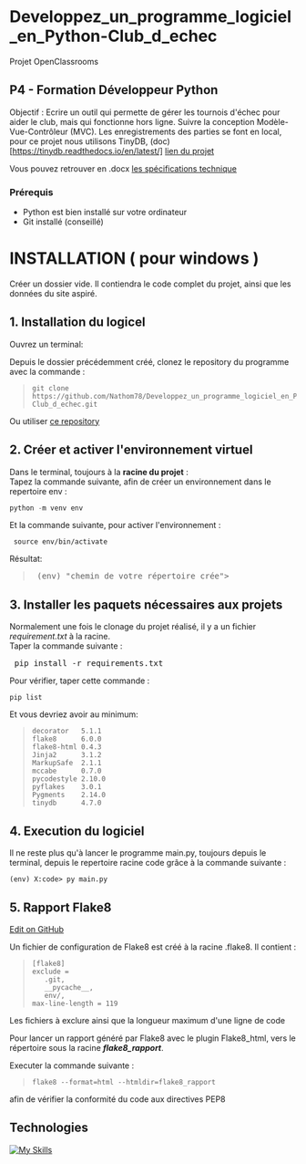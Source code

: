 # Developpez_un_programme_logiciel_en_Python-Club_d_echec
Projet OpenClassrooms
## P4 - Formation Développeur Python

Objectif : 
Ecrire un outil qui permette de gérer les tournois d'échec pour aider le club, mais qui fonctionne hors ligne.
Suivre la conception Modèle-Vue-Contrôleur (MVC).
Les enregistrements des parties se font en local, pour ce projet nous utilisons TinyDB, (doc)[https://tinydb.readthedocs.io/en/latest/]
[lien du projet](http://course.oc-static.com/projects/Python+FR/P4+-+D%C3%A9veloppez+un+programme+logiciel+en+utilisant+Python/AncienneVersion-De%CC%81veloppez+un+programme+logiciel+en+Python.pdf)

Vous pouvez retrouver en .docx [les spécifications technique](https://s3-eu-west-1.amazonaws.com/course.oc-static.com/projects/Python%20FR/P4%20-%20D%C3%A9veloppez%20un%20programme%20logiciel%20en%20utilisant%20Python/Centre%20%C3%A9checs%20-%20sp%C3%A9cification%20technique.docx)
### Prérequis
* Python est bien installé sur votre ordinateur
* Git installé (conseillé)

# INSTALLATION ( pour windows )

Créer un dossier vide. Il contiendra le code complet du projet, ainsi que les données du site aspiré.

## 1. Installation du logicel

Ouvrez un terminal:

Depuis le dossier précédemment créé, clonez le repository du programme avec la commande :

><pre><code>git clone https://github.com/Nathom78/Developpez_un_programme_logiciel_en_Python-Club_d_echec.git</code></pre>

Ou utiliser [ce repository](https://github.com/Nathom78/Developpez_un_programme_logiciel_en_Python-Club_d_echec.git)
<br>
## 2. Créer et activer l'environnement virtuel

Dans le terminal, toujours à la **racine du projet** :<br>
Tapez la commande suivante, afin de créer un environnement dans le repertoire env :
```PowerShell 
python -m venv env 
```
Et la commande suivante, pour activer l'environnement :
<pre><code> source env/bin/activate</code></pre>
Résultat:
><pre> (env) "chemin de votre répertoire crée"> </pre>

## 3. Installer les paquets nécessaires aux projets 

Normalement une fois le clonage du projet réalisé, il y a un fichier *requirement.txt* à la racine.<br>
Taper la commande suivante :
<pre> pip install -r requirements.txt </pre>
Pour vérifier, taper cette commande :
<pre><code>pip list</code></pre>
Et vous devriez avoir au minimum:
><pre><code>decorator   5.1.1
>flake8      6.0.0
>flake8-html 0.4.3
>Jinja2      3.1.2
>MarkupSafe  2.1.1
>mccabe      0.7.0
>pycodestyle 2.10.0
>pyflakes    3.0.1
>Pygments    2.14.0
>tinydb      4.7.0</code></pre>

## 4. Execution du logiciel

Il ne reste plus qu'à lancer le programme main.py, toujours depuis le terminal, depuis le repertoire racine code grâce à la commande suivante :

<pre><code>(env) X:code> py main.py </code></pre>

## 5. Rapport Flake8 

[Edit on GitHub](https://github.com/PyCQA/flake8/blob/5e99de7209fc5278c73d242dfd27522a924ff8f6/docs/source/index.rst)

Un fichier de configuration de Flake8 est créé à la racine .flake8.
Il contient :
><pre><code>[flake8]
>exclude =
>    .git,
>    __pycache__,
>    env/,
>max-line-length = 119</code></pre>
Les fichiers à exclure ainsi que la longueur maximum d'une ligne de code

Pour lancer un rapport généré par Flake8 avec le plugin Flake8_html, vers le répertoire sous la racine **_flake8_rapport_**.

Executer la commande suivante :
><pre><code>flake8 --format=html --htmldir=flake8_rapport</code></pre>
afin de vérifier la conformité du code aux directives PEP8

## Technologies
[![My Skills](https://skillicons.dev/icons?i=python,git,github&theme=dark)](https://skillicons.dev)
 
